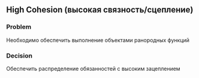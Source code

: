 ## High Cohesion (высокая связность/сцепление)
### Problem
Необходимо обеспечить выполнение объектами ранородных функций
### Decision
Обеспечить распределение обязанностей с высоким зацеплением